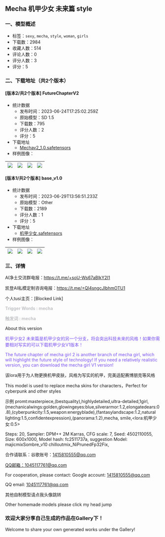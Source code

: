 ## Mecha 机甲少女  未来篇 style
### 一、模型概述

- 标签：`sexy`, `mecha`, `style`, `woman`, `girls`
- 下载数：2984
- 收藏人数：514
- 评论人数：0
- 评分人数：3
- 评分：5

### 二、下载地址（共2个版本）

#### [版本2/共2个版本] FutureChapterV2

- 统计数据
  - 发布时间：2023-06-24T17:25:02.259Z
  - 原始模型：SD 1.5
  - 下载数：795
  - 评分人数：2
  - 评分：5
- 下载地址
  - [Mechav2_1.0.safetensors](https://civitai.com/api/download/models/102168)
- 样例图像：

| <img src="https://image.civitai.com/xG1nkqKTMzGDvpLrqFT7WA/12eed1ae-a55c-489e-9afc-4f2d7b15304c/width=450/1258706.jpeg" /> | <img src="https://image.civitai.com/xG1nkqKTMzGDvpLrqFT7WA/25052ced-82e2-49b2-86db-704189017d06/width=450/1255837.jpeg" /> | <img src="https://image.civitai.com/xG1nkqKTMzGDvpLrqFT7WA/4031b738-4af2-478d-98a9-d3caac0a8758/width=450/1270994.jpeg" /> | <img src="https://image.civitai.com/xG1nkqKTMzGDvpLrqFT7WA/42776000-2ee3-4dc0-8d2a-7499de7ad660/width=450/1255839.jpeg" /> |
| ---- | ---- | ---- | ---- |

#### [版本1/共2个版本] base_v1.0

- 统计数据
  - 发布时间：2023-06-29T13:56:51.233Z
  - 原始模型：Other
  - 下载数：2189
  - 评分人数：1
  - 评分：5
- 下载地址
  - [机甲少女.safetensors](https://civitai.com/api/download/models/70502)
- 样例图像：

| <img src="https://image.civitai.com/xG1nkqKTMzGDvpLrqFT7WA/8b638b1e-8260-482f-851f-546d16131533/width=450/872773.jpeg" /> | <img src="https://image.civitai.com/xG1nkqKTMzGDvpLrqFT7WA/c0d798d3-1439-49b4-9db5-6e7f48755aba/width=450/872775.jpeg" /> | <img src="https://image.civitai.com/xG1nkqKTMzGDvpLrqFT7WA/d09ab7fc-a95c-4a1f-846b-42d39af47237/width=450/872786.jpeg" /> | <img src="https://image.civitai.com/xG1nkqKTMzGDvpLrqFT7WA/a13f36a3-c36b-49f9-a973-6a3e23adc65a/width=450/872781.jpeg" /> |
| ---- | ---- | ---- | ---- |


### 三、详情
<p>AI净土交流群电报：<a target="_blank" rel="ugc" href="https://t.me/+soU-Ws67aBlkY2I1">https://t.me/+soU-Ws67aBlkY2I1</a></p><p>凯登AI私模定制咨询电报：<a target="_blank" rel="ugc" href="https://t.me/+Ql4sngcJlbhmOTU1">https://t.me/+Ql4sngcJlbhmOTU1</a></p><p>个人tusi主页：<span>[Blocked Link]<u></u></span></p><p><strong><span style="color:rgb(193, 194, 197)">Trigger Words : mecha</span></strong></p><p><strong><span style="color:rgb(193, 194, 197)">触发词 : mecha</span></strong></p><p></p><p>About this version</p><p><span style="color:rgb(121, 80, 242)">机甲少女2 未来篇是机甲少女的另一个分支，将会突出科技未来的风格！如果你需要相对写实的可以下载机甲少女V1版本！</span></p><p><span style="color:rgb(121, 80, 242)">The future chapter of mecha girl 2 is another branch of mecha girl, which will highlight the future style of technology! If you need a relatively realistic version, you can download the mecha girl V1 version!</span></p><p></p><p>该lora用于为人物更换机甲皮肤，风格为写实的机甲，完美适配赛博朋克等风格</p><p>This model is used to replace mecha skins for characters，Perfect for cyberpunk and other styles</p><p></p><p>示例 promt:masterpiece,(bestquality),highlydetailed,ultra-detailed,1girl,(mechanicalwings:golden,glowingeyes:blue,silverarmor:1.2,elongatedears:0.8),(cyberpunkcity:1.5,weapon:energyblade),(fantasylandscape:1.2,natural lighting:1.5,confidentexpression),(panorama:1.2),mecha, smile,&lt;lora:机甲少女:0.5&gt;</p><p></p><p>Steps: 20, Sampler: DPM++ 2M Karras, CFG scale: 7, Seed: 4502110055, Size: 600x1000, Model hash: fc2511737a, suggestion Model: majicmixSombre_v10 chilloutmix_NiPrunedFp32Fix,</p><p>合作请联系：谷歌账号：<a target="_blank" rel="ugc" href="mailto:1045117761@qq.com">1415810555@qq.com</a></p><p><a target="_blank" rel="ugc" href="mailto:QQ邮箱：1045117761@qq.com">QQ邮箱：1045117761@qq.com</a></p><p>For cooperation, please contact: Google account: <a target="_blank" rel="ugc" href="mailto:1415810555@qq.com">1415810555@qq.com</a></p><p>QQ email: <a target="_blank" rel="ugc" href="mailto:1045117761@qq.com">1045117761@qq.com</a></p><p>其他自制模型请点我头像跳转</p><p>Other homemade models please click my head jump</p><h3 id="heading-10">欢迎大家分享自己生成的作品在<strong>Gallery下！</strong></h3><p>Welcome to share your own generated works under the Gallery!</p><p></p>
